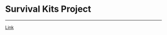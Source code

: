 # Survival Kits Project
___
[Link](http://azulrojo.com/survivalkits?utm_medium=banner&utm_source=homepage)
